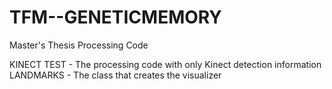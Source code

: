# TFM--GENETICMEMORY
Master's Thesis Processing Code


KINECT TEST - The processing code with only Kinect detection information
LANDMARKS - The class that creates the visualizer
